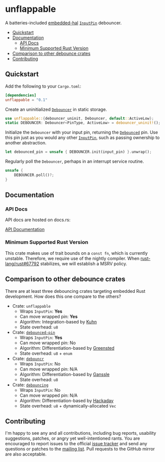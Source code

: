 # unflappable

A batteries-included [embedded-hal] [`InputPin`] debouncer.

- [Quickstart](#quickstart)
- [Documentation](#documentation)
  - [API Docs](#api-docs)
  - [Minimum Supported Rust Version](#minimum-supported-rust-version)
- [Comparison to other debounce crates](#comparison-to-other-debounce-crates)
- [Contributing](#contributing)

## Quickstart

Add the following to your `Cargo.toml`:

```toml
[dependencies]
unflappable = "0.1"
```

Create an uninitialized [`Debouncer`] in static storage.

```rust
use unflappable::{debouncer_uninit, Debouncer, default::ActiveLow};
static DEBOUNCER: Debouncer<PinType, ActiveLow> = debouncer_uninit!();
```

Initialize the `Debouncer` with your input pin, returning the
[`Debounced`] pin.  Use this pin just as you would any other
[`InputPin`], such as passing ownership to another abstraction.

```rust
let debounced_pin = unsafe { DEBOUNCER.init(input_pin) }.unwrap();
```

Regularly poll the `Debouncer`, perhaps in an interrupt service routine.

```rust
unsafe {
    DEBOUNCER.poll()?;
}
```

## Documentation

### API Docs

API docs are hosted on docs.rs:

[API Documentation]

### Minimum Supported Rust Version

This crate makes use of trait bounds on a `const fn`, which is
currently unstable.  Therefore, we require use of the nightly
compiler.  When [rust-lang/rust#67792] stabilizes, we will
establish a MSRV policy.

## Comparison to other debounce crates

There are at least three debouncing crates targeting embedded Rust
development.  How does this one compare to the others?

- Crate: `unflappable`
  - Wraps `InputPin`: **Yes**
  - Can move wrapped pin: **Yes**
  - Algorithm: Integration-based by [Kuhn]
  - State overhead: `u8`
- Crate: [`debounced-pin`]
  - Wraps `InputPin`: **Yes**
  - Can move wrapped pin: No
  - Algorithm: Differentiation-based by [Greensted]
  - State overhead: `u8` + `enum`
- Crate: [`debouncr`]
  - Wraps `InputPin`: No
  - Can move wrapped pin: N/A
  - Algorithm: Differentiation-based by [Ganssle]
  - State overhead: `u8`
- Crate: [`debouncing`]
  - Wraps `InputPin`: No
  - Can move wrapped pin: N/A
  - Algorithm: Differentiation-based by [Hackaday]
  - State overhead: `u8` + dynamically-allocated `Vec`

## Contributing

I'm happy to see any and all contributions, including bug reports,
usability suggestions, patches, or angry yet well-intentioned rants.
You are encouraged to report issues to the official [issue tracker]
and send any questions or patches to the [mailing list].  Pull requests
to the GitHub mirror are also acceptable.

[embedded-hal]: https://github.com/rust-embedded/embedded-hal
[API Documentation]: https://docs.rs/unflappable
[rust-lang/rust#67792]: https://github.com/rust-lang/rust/issues/67792
[`Debouncer`]: https://docs.rs/unflappable/0.1.0/unflappable/struct.Debouncer.html
[`Debounced`]: https://docs.rs/unflappable/0.1.0/unflappable/struct.Debounced.html
[`InputPin`]: https://docs.rs/embedded-hal/0.2.4/embedded_hal/digital/v2/trait.InputPin.html
[issue tracker]: https://todo.sr.ht/~couch/unflappable
[mailing list]: https://lists.sr.ht/~couch/unflappable-dev
[Kuhn]: http://www.kennethkuhn.com/electronics/debounce.c
[`debounced-pin`]: https://github.com/Winseven4lyf/rust-debounced-pin
[Greensted]: http://www.labbookpages.co.uk/electronics/debounce.html#soft
[`debouncr`]: https://github.com/dbrgn/debouncr/
[Ganssle]: http://www.ganssle.com/debouncing-pt2.htm
[`debouncing`]: https://github.com/TyberiusPrime/debouncing
[Hackaday]: https://hackaday.com/2015/12/10/embed-with-elliot-debounce-your-noisy-buttons-part-ii/
